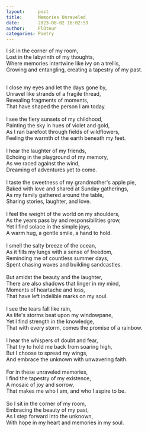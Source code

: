 ```yaml
---
layout:     post
title:      Memories Unraveled
date:       2023-08-02 16:02:59 
author:     Flûteur
categories: Poetry
---
```

I sit in the corner of my room,
<br>
Lost in the labyrinth of my thoughts,
<br>
Where memories intertwine like ivy on a trellis,
<br>
Growing and entangling, creating a tapestry of my past.
<br>

<br>
I close my eyes and let the days gone by,
<br>
Unravel like strands of a fragile thread,
<br>
Revealing fragments of moments,
<br>
That have shaped the person I am today.
<br>

<br>
I see the fiery sunsets of my childhood,
<br>
Painting the sky in hues of violet and gold,
<br>
As I ran barefoot through fields of wildflowers,
<br>
Feeling the warmth of the earth beneath my feet.
<br>

<br>
I hear the laughter of my friends,
<br>
Echoing in the playground of my memory,
<br>
As we raced against the wind,
<br>
Dreaming of adventures yet to come.
<br>

<br>
I taste the sweetness of my grandmother's apple pie,
<br>
Baked with love and shared at Sunday gatherings,
<br>
As my family gathered around the table,
<br>
Sharing stories, laughter, and love.
<br>

<br>
I feel the weight of the world on my shoulders,
<br>
As the years pass by and responsibilities grow,
<br>
Yet I find solace in the simple joys,
<br>
A warm hug, a gentle smile, a hand to hold.
<br>

<br>
I smell the salty breeze of the ocean,
<br>
As it fills my lungs with a sense of freedom,
<br>
Reminding me of countless summer days,
<br>
Spent chasing waves and building sandcastles.
<br>

<br>
But amidst the beauty and the laughter,
<br>
There are also shadows that linger in my mind,
<br>
Moments of heartache and loss,
<br>
That have left indelible marks on my soul.
<br>

<br>
I see the tears fall like rain,
<br>
As life's storms beat upon my windowpane,
<br>
Yet I find strength in the knowledge,
<br>
That with every storm, comes the promise of a rainbow.
<br>

<br>
I hear the whispers of doubt and fear,
<br>
That try to hold me back from soaring high,
<br>
But I choose to spread my wings,
<br>
And embrace the unknown with unwavering faith.
<br>

<br>
For in these unraveled memories,
<br>
I find the tapestry of my existence,
<br>
A mosaic of joy and sorrow,
<br>
That makes me who I am, and who I aspire to be.
<br>

<br>
So I sit in the corner of my room,
<br>
Embracing the beauty of my past,
<br>
As I step forward into the unknown,
<br>
With hope in my heart and memories in my soul.